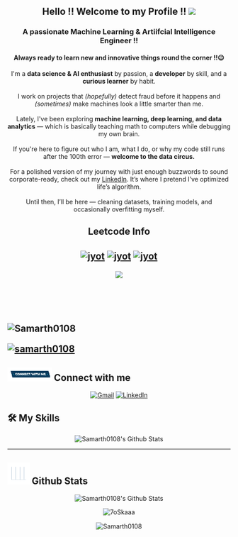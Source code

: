 <h2 align="center">
  <a target="_blank">
  </a> 
  Hello !! Welcome to my Profile !!
  <a target="_blank">
    <img src="https://github.com/JayantGoel001/JayantGoel001/blob/master/GIF/Hi.gif" width="40px" />
  </a>
</h2>
<h3 align="center">A passionate Machine Learning & Artiifcial Intelligence Engineer !! </h3>
<h4 align="center">Always ready to learn new and innovative things round the corner !!😉</h4>

<p align="center">
  I'm a <strong>data science & AI enthusiast</strong> by passion, a <strong>developer</strong> by skill,  
  and a <strong>curious learner</strong> by habit.  
  <br><br>
  I work on projects that <em>(hopefully)</em> detect fraud before it happens and  
  <em>(sometimes)</em> make machines look a little smarter than me.  
  <br><br>
  Lately, I've been exploring <strong>machine learning, deep learning, and data analytics</strong> —  
  which is basically teaching math to computers while debugging my own brain.  
  <br><br>
  If you're here to figure out who I am, what I do, or why my code still runs after the 100th error —  
  <strong>welcome to the data circus.</strong>
  <br><br>
  For a polished version of my journey with just enough buzzwords to sound corporate-ready,  
  check out my <a href="https://www.linkedin.com/in/samarth-agrawal-bbb50a253/">LinkedIn</a>.  
  It’s where I pretend I’ve optimized life’s algorithm.  
  <br><br>
  Until then, I’ll be here — cleaning datasets, training models, and occasionally overfitting myself.
</p>


<h2 align="center">Leetcode Info<h2>  
<p align="center">
  <a href="https://leetcode.com/u/samarthag01/" target="_blank"><img align="center" src="https://assets.leetcode.com/static_assets/others/2550.gif" alt="jyot" height="200" width="200" /></a>
  <a href="https://leetcode.com/u/samarthag01/" target="_blank"><img align="center" src="https://assets.leetcode.com/static_assets/marketing/2024-50.gif" alt="jyot" height="200" width="200" /></a>
  <a href="https://leetcode.com/u/samarthag01/" target="_blank"><img align="center" src="https://assets.leetcode.com/static_assets/marketing/2024-100.gif" alt="jyot" height="200" width="200" /></a>
</p>
<p align="center">
  
  <img  align=top flex-grow=1 src="https://leetcard.jacoblin.cool/samarthag01?theme=dark&font=Nunito&ext=heatmap" />  
</p>
<br><br>

<p align="left"> <img src="https://komarev.com/ghpvc/?username=Samarth0108&label=Profile%20views&color=0e75b6&style=flat" alt="Samarth0108" /> </p>

<p align="left"> <a href="https://github.com/ryo-ma/github-profile-trophy"><img src="https://github-profile-trophy.vercel.app/?username=samarth0108" alt="samarth0108" /></a> </p>

## <picture> <img src="https://github.com/Samarth0108/Samarth0108/blob/main/Connect-with-me.gif" width="100px"> </picture> Connect with me
<p align="center">
	<a href="mailto:samarthagrawal0808@gmail.com"><img  height = 30px; img src="https://img.shields.io/badge/gmail-%23EA4335.svg?style=plastic&logo=gmail&logoColor=white" target="_blank" alt="Gmail"/></a>
	<a href="https://www.linkedin.com/in/samarth-agrawal-bbb50a253/"><img  height = 30px; src="https://img.shields.io/badge/linkedin-%230A66C2.svg?style=plastic&logo=linkedin&logoColor=white" target="_blank" alt="LinkedIn"/></a>
</p>

## 🛠️ My Skills

<p align="center">
	    <img alt="Samarth0108's Github Stats" src="https://skillicons.dev/icons?i=java,kotlin,androidstudio,gradle,javascript,nodejs,mongodb,express,npm,html,css,c,git,github,firebase" height="180px"/> 

---

## <picture> <img src = "https://github.com/Samarth0108/Samarth0108/blob/main/Statistics.gif" width = 50px>  </picture> Github Stats

<p align="center">
	    <img alt="Samarth0108's Github Stats" src="https://github-readme-stats.vercel.app/api?username=Samarth0108&show_icons=true&count_private=true&locale=en&theme=dark&layout=compact" height="230px"/>
</p>
<p align="center">
	  <img src="https://github-readme-stats.vercel.app/api/top-langs?username=Samarth0108&layout=compact&show_icons=true&locale=en&theme=dark" alt="7oSkaaa" height="230px"/>
<div align="center">
<p><img align="center" src="https://github-readme-streak-stats.herokuapp.com/?user=Samarth0108&theme=dark" alt="Samarth0108" /></p>
</div>
</p>
<br/>
<p align="center">
</p>
